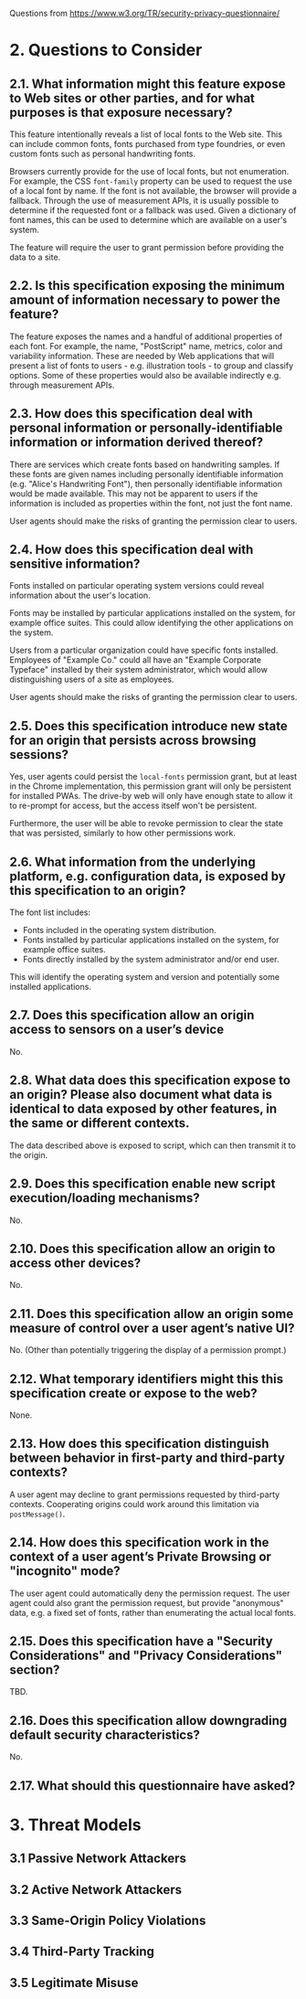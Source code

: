 Questions from https://www.w3.org/TR/security-privacy-questionnaire/

# 2. Questions to Consider

## 2.1. What information might this feature expose to Web sites or other parties, and for what purposes is that exposure necessary?

This feature intentionally reveals a list of local fonts to the Web site. This can include common fonts, fonts purchased from type foundries, or even custom fonts such as personal handwriting fonts.

Browsers currently provide for the use of local fonts, but not enumeration. For example, the CSS `font-family` property can be used to request the use of a local font by name. If the font is not available, the browser will provide a fallback. Through the use of measurement APIs, it is usually possible to determine if the requested font or a fallback was used. Given a dictionary of font names, this can be used to determine which are available on a user's system.

The feature will require the user to grant permission before providing the data to a site.

## 2.2. Is this specification exposing the minimum amount of information necessary to power the feature?

The feature exposes the names and a handful of additional properties of each font. For example, the name, "PostScript" name, metrics, color and variability information. These are needed by Web applications that will present a list of fonts to users - e.g. illustration tools - to group and classify options. Some of these properties would also be available indirectly e.g. through measurement APIs.

## 2.3. How does this specification deal with personal information or personally-identifiable information or information derived thereof?

There are services which create fonts based on handwriting samples. If these fonts are given names including personally identifiable information (e.g. "Alice's Handwriting Font"), then personally identifiable information would be made available. This may not be apparent to users if the information is included as properties within the font, not just the font name.

User agents should make the risks of granting the permission clear to users.

## 2.4. How does this specification deal with sensitive information?

Fonts installed on particular operating system versions could reveal information about the user's location.

Fonts may be installed by particular applications installed on the system, for example office suites. This could allow identifying the other applications on the system.

Users from a particular organization could have specific fonts installed. Employees of "Example Co." could all have an "Example Corporate Typeface" installed by their system administrator, which would allow distinguishing users of a site as employees.

User agents should make the risks of granting the permission clear to users.

## 2.5. Does this specification introduce new state for an origin that persists across browsing sessions?

Yes, user agents could persist the `local-fonts` permission grant, but at least in the Chrome implementation, this permission grant will only be persistent for installed PWAs. The drive-by web will only have enough state to allow it to re-prompt for access, but the access itself won't be persistent.

Furthermore, the user will be able to revoke permission to clear the state that was persisted, similarly to how other permissions work.

## 2.6. What information from the underlying platform, e.g. configuration data, is exposed by this specification to an origin?

The font list includes:

* Fonts included in the operating system distribution.
* Fonts installed by particular applications installed on the system, for example office suites.
* Fonts directly installed by the system administrator and/or end user.

This will identify the operating system and version and potentially some installed applications.

## 2.7. Does this specification allow an origin access to sensors on a user’s device

No.

## 2.8. What data does this specification expose to an origin? Please also document what data is identical to data exposed by other features, in the same or different contexts.

The data described above is exposed to script, which can then transmit it to the origin.

## 2.9. Does this specification enable new script execution/loading mechanisms?

No.

## 2.10. Does this specification allow an origin to access other devices?

No.

## 2.11. Does this specification allow an origin some measure of control over a user agent’s native UI?

No. (Other than potentially triggering the display of a permission prompt.)

## 2.12. What temporary identifiers might this this specification create or expose to the web?

None.

## 2.13. How does this specification distinguish between behavior in first-party and third-party contexts?

A user agent may decline to grant permissions requested by third-party contexts. Cooperating origins could work around this limitation via `postMessage()`.

## 2.14. How does this specification work in the context of a user agent’s Private Browsing or "incognito" mode?

The user agent could automatically deny the permission request. The user agent could also grant the permission request, but provide "anonymous" data, e.g. a fixed set of fonts, rather than enumerating the actual local fonts.

## 2.15. Does this specification have a "Security Considerations" and "Privacy Considerations" section?

TBD.

## 2.16. Does this specification allow downgrading default security characteristics?

No.

## 2.17. What should this questionnaire have asked?



# 3. Threat Models

## 3.1 Passive Network Attackers

## 3.2 Active Network Attackers

## 3.3 Same-Origin Policy Violations

## 3.4 Third-Party Tracking

## 3.5 Legitimate Misuse
